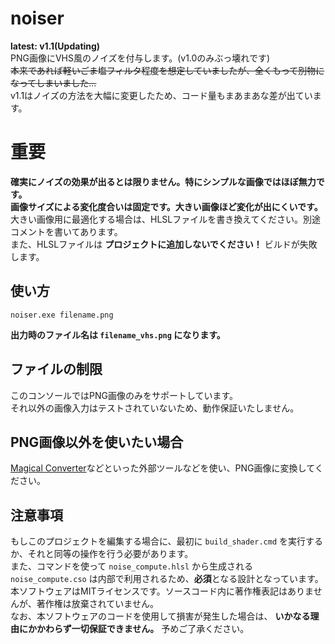# noiser
**latest: v1.1(Updating)** <br>
PNG画像にVHS風のノイズを付与します。(v1.0のみぶっ壊れです)<br>
~~本来であれば軽いごま塩フィルタ程度を想定していましたが、全くもって別物になってしまいました...~~ <br>
v1.1はノイズの方法を大幅に変更したため、コード量もまあまあな差が出ています。

# 重要
**確実にノイズの効果が出るとは限りません。特にシンプルな画像ではほぼ無力です。** <br>
**画像サイズによる変化度合いは固定です。大きい画像ほど変化が出にくいです。** <br>
大きい画像用に最適化する場合は、HLSLファイルを書き換えてください。別途コメントを書いてあります。<br>
また、HLSLファイルは **プロジェクトに追加しないでください！** ビルドが失敗します。

## 使い方
```
noiser.exe filename.png
```
**出力時のファイル名は `filename_vhs.png` になります。**

## ファイルの制限
このコンソールではPNG画像のみをサポートしています。<br>
それ以外の画像入力はテストされていないため、動作保証いたしません。

## PNG画像以外を使いたい場合
[Magical Converter](https://i.kuku.lu)などといった外部ツールなどを使い、PNG画像に変換してください。

## 注意事項
もしこのプロジェクトを編集する場合に、最初に `build_shader.cmd` を実行するか、それと同等の操作を行う必要があります。<br>
また、コマンドを使って `noise_compute.hlsl` から生成される `noise_compute.cso` は内部で利用されるため、**必須**となる設計となっています。<br>
本ソフトウェアはMITライセンスです。ソースコード内に著作権表記はありませんが、著作権は放棄されていません。<br>
なお、本ソフトウェアのコードを使用して損害が発生した場合は、 **いかなる理由にかかわらず一切保証できません。** 予めご了承ください。
